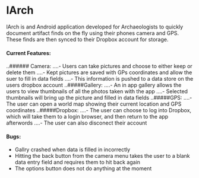 IArch
=====

IArch is and Android application developed for Archaeologists to quickly document artifact finds
on the fly using their phones camera and GPS. These finds are then synced to their Dropbox account for storage.

#### Current Features:
..###### Camera:
....- Users can take pictures and choose to either keep or delete them
....- Kept pictures are saved with GPs coordinates and allow the suer to fill in data fields
....- This information is pushed to a data store on the users dropbox account
..#####Gallery:
....- An in app gallery allows the users to view thumbnails of all the photos taken with the app
....- Selected thumbnails will bring up the picture and filled in data fields
..#####GPS:
....- The user can open a world map showing their current location and GPS coordinates
..#####Dropbox:
....- The user can choose to log into Dropbox, which will take them to a login browser, and then return to the app afterwords
....- The user can also disconect their account
  
#### Bugs:
- Gallry crashed when data is filled in incorrectly
- Hitting the back button from the camera menu takes the user to a blank data entry field and requires them to hit back again
- The options button does not do anything at the moment
  
